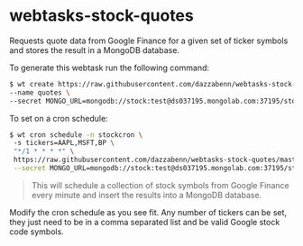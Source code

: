 # webtasks-stock-quotes

Requests quote data from Google Finance for a given set of ticker symbols and stores the result in a MongoDB database.

To generate this webtask run the following command:

```bash
$ wt create https://raw.githubusercontent.com/dazzabenn/webtasks-stock-quotes/master/quotes.js \
--name quotes \
--secret MONGO_URL=mongodb://stock:test@ds037195.mongolab.com:37195/stock-quotes
```

To set on a cron schedule:

```bash
$ wt cron schedule -n stockcron \ 
 -s tickers=AAPL,MSFT,BP \
 "*/1 * * * *" \
 https://raw.githubusercontent.com/dazzabenn/webtasks-stock-quotes/master/quotes.js \
 --secret MONGO_URL=mongodb://stock:test@ds037195.mongolab.com:37195/stock-quotes
 ```

> This will schedule a collection of stock symbols from Google Finance every minute and insert the results into a MongoDB database.
 
Modify the cron schedule as you see fit. Any number of tickers can be set, they just need to be in a comma separated list and be valid Google stock code symbols.
